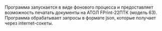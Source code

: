 ﻿Программа запускается в виде фонового процесса и предоставляет возможность печатать документы на АТОЛ FPrint-22ПТК (модель 63).
Программа обрабатывает запросы в формате json, которые получает через internet-сокеты.
